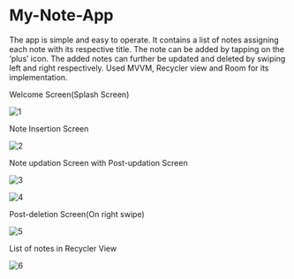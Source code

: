 # My-Note-App
The app is simple and easy to operate. It contains a list of notes assigning each note with its respective title. The note can be added by tapping on the ‘plus’ icon. The added notes can further be updated and deleted by swiping left and right respectively. Used MVVM, Recycler view and Room for its implementation.

Welcome Screen(Splash Screen)

![1](https://github.com/kramika/My-Note-App/blob/main/Screenshot_20230704_184142.jpg)

Note Insertion Screen

![2](https://github.com/kramika/My-Note-App/blob/main/Screenshot_20230704_185013.jpg)

Note updation Screen with Post-updation Screen

![3](https://github.com/kramika/My-Note-App/blob/main/Screenshot_20230704_185035.jpg)

![4](https://github.com/kramika/My-Note-App/blob/main/Screenshot_20230704_185108.jpg)

Post-deletion Screen(On right swipe)

![5](https://github.com/kramika/My-Note-App/blob/main/Screenshot_20230704_185028.jpg)

List of notes in Recycler View

![6](https://github.com/kramika/My-Note-App/blob/main/Screenshot_20230704_185006.jpg)



